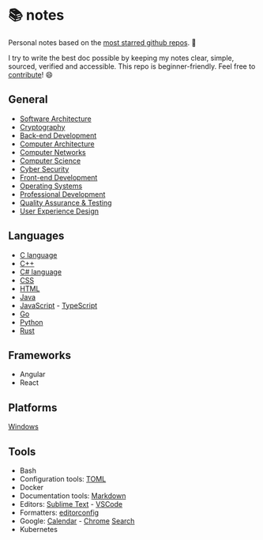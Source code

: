 # 📚 notes

Personal notes based on the [most starred github repos](https://github.com/search?o=desc&q=stars%3A%3E100000&s=stars&type=Repositories). 🌟

I try to write the best doc possible by keeping my notes clear, simple, sourced, verified and accessible. This repo is beginner-friendly. Feel free to [contribute](./CONTRIBUTING.md)! 😄


## General

- [Software Architecture](g/softarch/README.md)
- [Cryptography](g/crypto/README.md)
- [Back-end Development](g/backend/README.md)
- [Computer Architecture](g/comparch/README.md)
- [Computer Networks](g/networks/README.md)
- [Computer Science](g/cs/README.md)
- [Cyber Security](g/cybersec/README.md)
- [Front-end Development](g/frontend/README.md)
- [Operating Systems](g/os/README.md)
- [Professional Development](g/dev/README.md)
- [Quality Assurance & Testing](g/qa/README.md)
- [User Experience Design](g/ux/README.md)


## Languages

- [C language](./lg/c/README.md)
- [C++](./lg/cpp/README.md)
- [C# language](./lg/csharp/README.md)
- [CSS](./lg/css/README.md)
- [HTML](./lg/html/README.md)
- [Java](./lg/java/README.md)
- [JavaScript](./lg/js/README.md) - [TypeScript](./lg/ts/README.md)
- [Go](./lg/go/README.md)
- [Python](./lg/python/README.md)
- [Rust](./lg/rust/README.md)


## Frameworks

- Angular
- React


## Platforms

[Windows](./pf/windows.md)


## Tools

- Bash
- Configuration tools: [TOML](tools/toml.md)
- Docker
- Documentation tools: [Markdown](tools/markdown.md)
- Editors: [Sublime Text](tools/sublime-text.md) - [VSCode](tools/vscode.md)
- Formatters: [editorconfig](tools/editorconfig.md)
- Google: [Calendar](tools/google/calendar.md) - [Chrome](tools/google/chrome.md) [Search](tools/google/search.md)
- Kubernetes
